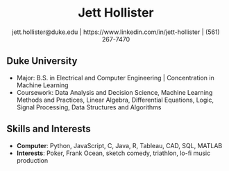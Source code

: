 <h1 align="center">Jett Hollister</h1>

<p align="center">
  jett.hollister@duke.edu | https://www.linkedin.com/in/jett-hollister | (561) 267-7470
</p>

## Duke University
- Major: B.S. in Electrical and Computer Engineering | Concentration in Machine Learning
- Coursework: Data Analysis and Decision Science, Machine Learning Methods and Practices,
Linear Algebra, Differential Equations, Logic, Signal Processing, Data Structures and Algorithms

## Skills and Interests
- **Computer**: Python, JavaScript, C, Java, R, Tableau, CAD, SQL, MATLAB
- **Interests**: Poker, Frank Ocean, sketch comedy, triathlon, lo-fi music production
